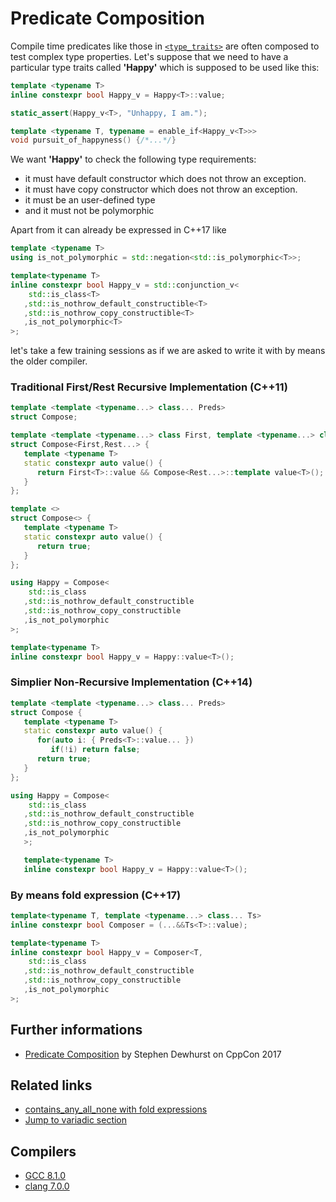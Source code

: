 # Predicate Composition
Compile time predicates like those in [`<type_traits>`](https://en.cppreference.com/w/cpp/types) are often composed to test complex type properties. 
Let's suppose that we need to have a particular type traits called **'Happy'** which is supposed to be used like this: 
```cpp
template <typename T>
inline constexpr bool Happy_v = Happy<T>::value;

static_assert(Happy_v<T>, "Unhappy, I am.");

template <typename T, typename = enable_if<Happy_v<T>>>
void pursuit_of_happyness() {/*...*/}
```
We want **'Happy'** to check the following type requirements:
* it must have default constructor which does not throw an exception.
* it must have copy constructor which does not throw an exception.
* it must be an user-defined type
* and it must not be polymorphic  

Apart from it can already be expressed in C++17 like 
```cpp
template <typename T>
using is_not_polymorphic = std::negation<std::is_polymorphic<T>>;

template<typename T>
inline constexpr bool Happy_v = std::conjunction_v<
    std::is_class<T>
   ,std::is_nothrow_default_constructible<T>
   ,std::is_nothrow_copy_constructible<T>
   ,is_not_polymorphic<T>
>;
```
let's take a few training sessions as if we are asked to write it with by means the older compiler. 

### Traditional First/Rest Recursive Implementation (C++11)
```cpp
template <template <typename...> class... Preds>
struct Compose;

template <template <typename...> class First, template <typename...> class... Rest>
struct Compose<First,Rest...> {
   template <typename T>
   static constexpr auto value() {
      return First<T>::value && Compose<Rest...>::template value<T>();
   }
};

template <>
struct Compose<> {
   template <typename T>
   static constexpr auto value() {
      return true;
   }
};

using Happy = Compose<
    std::is_class
   ,std::is_nothrow_default_constructible
   ,std::is_nothrow_copy_constructible
   ,is_not_polymorphic
>;

template<typename T>
inline constexpr bool Happy_v = Happy::value<T>();
```
### Simplier Non-Recursive Implementation (C++14)
```cpp
template <template <typename...> class... Preds>
struct Compose {
   template <typename T>
   static constexpr auto value() {
      for(auto i: { Preds<T>::value... })
         if(!i) return false;
      return true;
   }
};

using Happy = Compose<
    std::is_class
   ,std::is_nothrow_default_constructible
   ,std::is_nothrow_copy_constructible
   ,is_not_polymorphic
   >;

   template<typename T>
   inline constexpr bool Happy_v = Happy::value<T>();
```
### By means fold expression (C++17)
```cpp
template<typename T, template <typename...> class... Ts>
inline constexpr bool Composer = (...&&Ts<T>::value);

template<typename T>
inline constexpr bool Happy_v = Composer<T,
    std::is_class
   ,std::is_nothrow_default_constructible
   ,std::is_nothrow_copy_constructible
   ,is_not_polymorphic
>;
```

## Further informations
* [Predicate Composition]() by Stephen Dewhurst on CppCon 2017

## Related links
* [contains_any_all_none with fold expressions](./../fold_expressions#container-any-all-none)
* [Jump to variadic section](../)

## Compilers
* [GCC 8.1.0](https://wandbox.org/)
* [clang 7.0.0](https://wandbox.org/)
